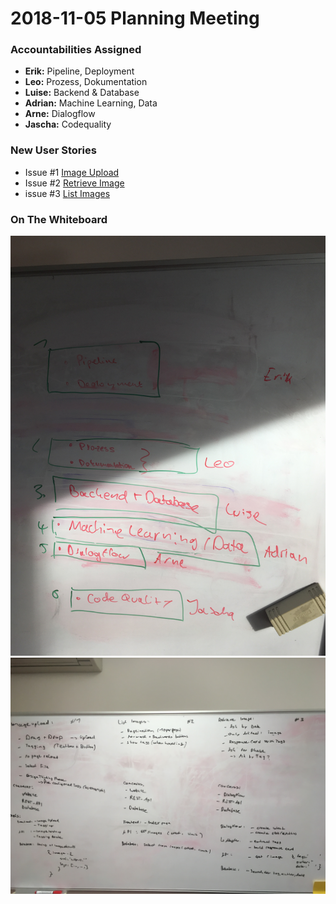 # 2018-11-05 Planning Meeting


### Accountabilities Assigned
- **Erik:** Pipeline, Deployment
- **Leo:** Prozess, Dokumentation
- **Luise:** Backend & Database
- **Adrian:** Machine Learning, Data
- **Arne:** Dialogflow
- **Jascha:** Codequality

### New User Stories
- Issue #1 [Image Upload](https://github.com/hpi-sam/BP2018HG1/issues/1)
- Issue #2 [Retrieve Image](https://github.com/hpi-sam/BP2018HG1/issues/2)
- issue #3 [List Images](https://github.com/hpi-sam/BP2018HG1/issues/3)


### On The Whiteboard
![](../images/2018-11-05-Accountabilities.JPG)
![](../images/2018-11-05-New-Issues.JPG)
